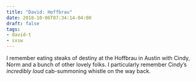 ```yaml
---
title: "David: Hoffbrau"
date: 2018-10-06T07:34:14-04:00
draft: false
tags:
- david-t
- sxsw
---
```


I remember eating steaks of destiny at the Hoffbrau in Austin with Cindy, Norm and a bunch of other lovely folks. I particularly remember Cindy’s *incredibly loud* cab-summoning whistle on the way back.

